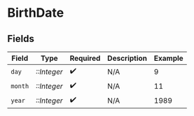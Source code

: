 # BirthDate


## Fields

| Field              | Type               | Required           | Description        | Example            |
| ------------------ | ------------------ | ------------------ | ------------------ | ------------------ |
| `day`              | *::Integer*        | :heavy_check_mark: | N/A                | 9                  |
| `month`            | *::Integer*        | :heavy_check_mark: | N/A                | 11                 |
| `year`             | *::Integer*        | :heavy_check_mark: | N/A                | 1989               |